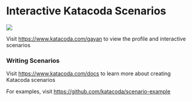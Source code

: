 # Interactive Katacoda Scenarios

[![](http://shields.katacoda.com/katacoda/gayan/count.svg)](https://www.katacoda.com/gayan "Get your profile on Katacoda.com")

Visit https://www.katacoda.com/gayan to view the profile and interactive scenarios

### Writing Scenarios
Visit https://www.katacoda.com/docs to learn more about creating Katacoda scenarios

For examples, visit https://github.com/katacoda/scenario-example
